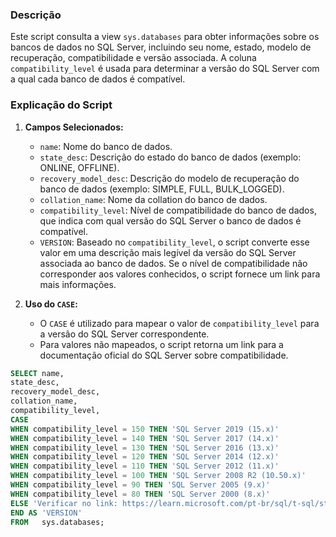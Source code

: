 ### Descrição
Este script consulta a view `sys.databases` para obter informações sobre os bancos de dados no SQL Server, incluindo seu nome, estado, modelo de recuperação, compatibilidade e versão associada. A coluna `compatibility_level` é usada para determinar a versão do SQL Server com a qual cada banco de dados é compatível.

### Explicação do Script
1. **Campos Selecionados:**
   - `name`: Nome do banco de dados.
   - `state_desc`: Descrição do estado do banco de dados (exemplo: ONLINE, OFFLINE).
   - `recovery_model_desc`: Descrição do modelo de recuperação do banco de dados (exemplo: SIMPLE, FULL, BULK_LOGGED).
   - `collation_name`: Nome da collation do banco de dados.
   - `compatibility_level`: Nível de compatibilidade do banco de dados, que indica com qual versão do SQL Server o banco de dados é compatível.
   - `VERSION`: Baseado no `compatibility_level`, o script converte esse valor em uma descrição mais legível da versão do SQL Server associada ao banco de dados. Se o nível de compatibilidade não corresponder aos valores conhecidos, o script fornece um link para mais informações.

2. **Uso do `CASE`:**
   - O `CASE` é utilizado para mapear o valor de `compatibility_level` para a versão do SQL Server correspondente.
   - Para valores não mapeados, o script retorna um link para a documentação oficial do SQL Server sobre compatibilidade.

```SQL
SELECT name,
state_desc,
recovery_model_desc,
collation_name,
compatibility_level,
CASE 
WHEN compatibility_level = 150 THEN 'SQL Server 2019 (15.x)'
WHEN compatibility_level = 140 THEN 'SQL Server 2017 (14.x)'
WHEN compatibility_level = 130 THEN 'SQL Server 2016 (13.x)'
WHEN compatibility_level = 120 THEN 'SQL Server 2014 (12.x)'
WHEN compatibility_level = 110 THEN 'SQL Server 2012 (11.x)'
WHEN compatibility_level = 100 THEN 'SQL Server 2008 R2 (10.50.x)'
WHEN compatibility_level = 90 THEN 'SQL Server 2005 (9.x)'
WHEN compatibility_level = 80 THEN 'SQL Server 2000 (8.x)'
ELSE 'Verificar no link: https://learn.microsoft.com/pt-br/sql/t-sql/statements/alter-database-transact-sql-compatibility-level?view=sql-server-ver16'
END AS 'VERSION'
FROM   sys.databases;
```